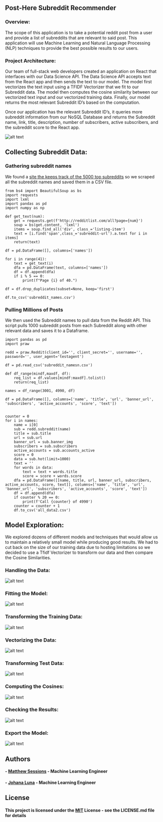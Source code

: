 ## Post-Here Subreddit Recommender

### Overview:
The scope of this application is to take a potential reddit post from a user and provide a list of subreddits that are relevant to said post. This application will use Machine Learning and Natural Language Processing (NLP) techniques to provide the best possible results to our users.

### Project Architecture:
Our team of full-stack web developers created an application on React that interfaces with our Data Science API. The Data Science API accepts text from the React app and then sends the text to our model. The model first vectorizes the text input using a TFIDF Vectorizer that we fit to our Subreddit data. The model then computes the cosine similarity between our vectorized text input and our vectorized training data. Finally, our model returns the most relevant Subreddit ID’s based on the computation.

Once our application has the relevant Subreddit ID’s, it queries more subreddit information from our NoSQL Database and returns the Subreddit name, link, title, description, number of subscribers, active subscribers, and the subreddit score to the React app.

![alt text](https://github.com/BuildWeek-PostHere-Subreddit/MachineLearning/blob/master/Pics/api_logic.png "Architecture")

## Collecting Subreddit Data:

### Gathering subreddit names
We found a [site the keeps track of the 5000 top subreddits](http://redditlist.com/sfw) so we scraped all the subreddit names and saved them in a CSV file.

~~~
from bs4 import BeautifulSoup as bs
import requests
import lxml
import pandas as pd
import numpy as np

def get_text(num):
    get = requests.get(f'http://redditlist.com/all?page={num}')
    soup = bs(get.content, 'lxml')
    items = soup.find_all('div', class_='listing-item')
    text = [i.find('span',class_='subreddit-url').a.text for i in items]
    return(text)

df = pd.DataFrame([], columns=['names'])

for i in range(41):
    text = get_text(i)
    dfa = pd.DataFrame(text, columns=['names'])
    df = df.append(dfa)
    if i % 5 == 0:
        print(f"Page {i} of 40.")

df = df.drop_duplicates(subset=None, keep='first')

df.to_csv('subreddit_names.csv')
~~~

### Pulling Millions of Posts
We then used the Subreddit names to pull data from the Reddit API. This script pulls 1000 subreddit posts from each Subreddit along with other relevant data and saves it to a Dataframe.

~~~
import pandas as pd
import praw

redd = praw.Reddit(client_id='', client_secret='', username='', password='', user_agent='testagent')

df = pd.read_csv('subreddit_namesn.csv')

def df_range(mindf,maxdf, df):
    req_list = df.values[mindf:maxdf].tolist()
    return(req_list)

names = df_range(3001, 4990, df)

df = pd.DataFrame([], columns=['name', 'title', 'url', 'banner_url', 'subscribers', 'active_accounts', 'score', 'text'])


counter = 0
for i in names:
    name = i[0]
    sub = redd.subreddit(name)
    title = sub.title
    url = sub.url
    banner_url = sub.banner_img
    subscribers = sub.subscribers
    active_accounts = sub.accounts_active
    score = 0
    data = sub.hot(limit=1000)
    text = ''
    for words in data:
        text = text + words.title
        score = score + words.score
    dfa = pd.DataFrame([[name, title, url, banner_url, subscribers, active_accounts, score, text]], columns=['name', 'title', 'url', 'banner_url', 'subscribers', 'active_accounts', 'score', 'text'])
    df = df.append(dfa)
    if counter % 20 == 0:
        print(f'Call {counter} of 4990')
    counter = counter + 1
    df.to_csv('all_data2.csv')
~~~


## Model Exploration:

We explored dozens of different models and techniques that would allow us to maintain a relatively small model while producing good results. We had to cut back on the size of our training data due to hosting limitations so we decided to use a Tfidf Vectorizer to transform our data and then compare the Cosine Similarities. 

### Handling the Data:
![alt text](https://github.com/BuildWeek-PostHere-Subreddit/MachineLearning/blob/master/Pics/handledata.png "handle data")

### Fitting the Model:
![alt text](https://github.com/BuildWeek-PostHere-Subreddit/MachineLearning/blob/master/Pics/fitting.png "fitting")

### Transforming the Training Data:
![alt text](https://github.com/BuildWeek-PostHere-Subreddit/MachineLearning/blob/master/Pics/transformtrain.png "transform training")

### Vectorizing the Data:
![alt text](https://github.com/BuildWeek-PostHere-Subreddit/MachineLearning/blob/master/Pics/vectorizetrain.png "vectorize train")

### Transforming Test Data:
![alt text](https://github.com/BuildWeek-PostHere-Subreddit/MachineLearning/blob/master/Pics/transtest.png "transform test")

### Computing the Cosines:
![alt text](https://github.com/BuildWeek-PostHere-Subreddit/MachineLearning/blob/master/Pics/cosines.png "compute cosines")

### Checking the Results:
![alt text](https://github.com/BuildWeek-PostHere-Subreddit/MachineLearning/blob/master/Pics/checkingres.png "checking results")

### Export the Model:
![alt text](https://github.com/BuildWeek-PostHere-Subreddit/MachineLearning/blob/master/Pics/export.png "export model")

## Authors

#### - [Matthew Sessions](https://www.linkedin.com/in/matthew-sessions/) - Machine Learning Engineer
#### - [Johana Luna](https://www.linkedin.com/in/johanaluna/) - Machine Learning Engineer

## License
#### This project is licensed under the [MIT](https://choosealicense.com/licenses/mit/) License - see the LICENSE.md file for details
